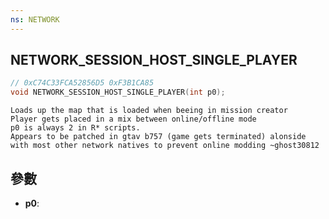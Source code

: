 ```yaml
---
ns: NETWORK
---
```

## NETWORK_SESSION_HOST_SINGLE_PLAYER

```c
// 0xC74C33FCA52856D5 0xF3B1CA85
void NETWORK_SESSION_HOST_SINGLE_PLAYER(int p0);
```

```
Loads up the map that is loaded when beeing in mission creator  
Player gets placed in a mix between online/offline mode  
p0 is always 2 in R* scripts.  
Appears to be patched in gtav b757 (game gets terminated) alonside with most other network natives to prevent online modding ~ghost30812  
```

## 參數
* **p0**: 

